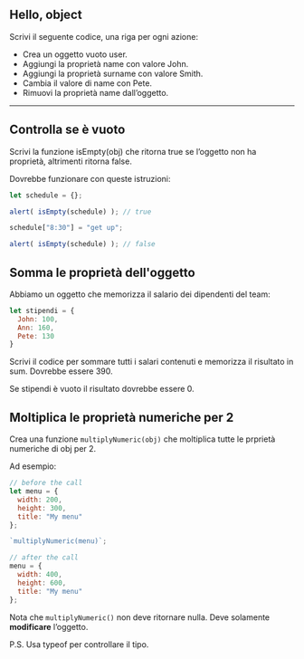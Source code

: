 

## Hello, object

Scrivi il seguente codice, una riga per ogni azione:

* Crea un oggetto vuoto user.
* Aggiungi la proprietà name con valore John.
* Aggiungi la proprietà surname con valore Smith.
* Cambia il valore di name con Pete.
* Rimuovi la proprietà name dall’oggetto.


---

## Controlla se è vuoto

Scrivi la funzione isEmpty(obj) che ritorna true se l’oggetto non ha proprietà, altrimenti ritorna false.

Dovrebbe funzionare con queste istruzioni:

```javascript
let schedule = {};

alert( isEmpty(schedule) ); // true

schedule["8:30"] = "get up";

alert( isEmpty(schedule) ); // false
```

## Somma le proprietà dell'oggetto

Abbiamo un oggetto che memorizza il salario dei dipendenti del team:

```javascript
let stipendi = {
  John: 100,
  Ann: 160,
  Pete: 130
}
```

Scrivi il codice per sommare tutti i salari contenuti e memorizza il risultato in sum. Dovrebbe essere 390.

Se stipendi è vuoto il risultato dovrebbe essere 0.

## Moltiplica le proprietà numeriche per 2

Crea una funzione `multiplyNumeric(obj)` che moltiplica tutte le prprietà numeriche di obj per 2.

Ad esempio:

```javascript
// before the call
let menu = {
  width: 200,
  height: 300,
  title: "My menu"
};

`multiplyNumeric(menu)`;

// after the call
menu = {
  width: 400,
  height: 600,
  title: "My menu"
};
```

Nota che `multiplyNumeric()` non deve ritornare nulla. Deve solamente **modificare** l’oggetto.

P.S. Usa typeof per controllare il tipo.
